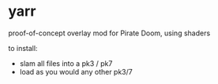 # yarr
proof-of-concept overlay mod for Pirate Doom, using shaders

to install: 
- slam all files into a pk3 / pk7
- load as you would any other pk3/7

